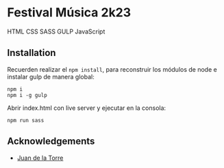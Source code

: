 
# Festival Música 2k23
HTML CSS SASS GULP JavaScript



## Installation

Recuerden realizar el ```npm install```, para reconstruir los módulos de node e instalar gulp de manera global:
```bas
npm i
npm i -g gulp
```

Abrir index.html con live server y ejecutar en la consola:

```bas
npm run sass
```
## Acknowledgements

 - [Juan de la Torre](https://codigoconjuan.com/)


